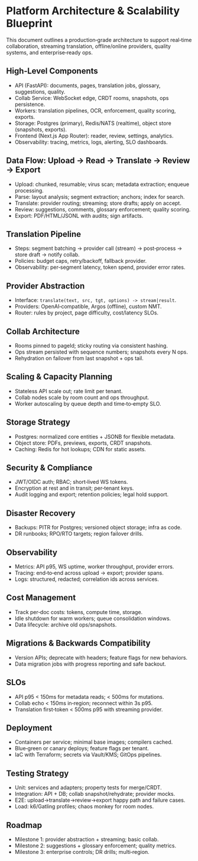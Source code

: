 # Platform Architecture & Scalability Blueprint

This document outlines a production‑grade architecture to support real‑time collaboration, streaming translation, offline/online providers, quality systems, and enterprise‑ready ops.

## High‑Level Components
- API (FastAPI): documents, pages, translation jobs, glossary, suggestions, quality.
- Collab Service: WebSocket edge, CRDT rooms, snapshots, ops persistence.
- Workers: translation pipelines, OCR, enforcement, quality scoring, exports.
- Storage: Postgres (primary), Redis/NATS (realtime), object store (snapshots, exports).
- Frontend (Next.js App Router): reader, review, settings, analytics.
- Observability: tracing, metrics, logs, alerting, SLO dashboards.

## Data Flow: Upload → Read → Translate → Review → Export
- Upload: chunked, resumable; virus scan; metadata extraction; enqueue processing.
- Parse: layout analysis; segment extraction; anchors; index for search.
- Translate: provider routing; streaming; store drafts; apply on accept.
- Review: suggestions, comments, glossary enforcement; quality scoring.
- Export: PDF/HTML/JSONL with audits; sign artifacts.

## Translation Pipeline
- Steps: segment batching → provider call (stream) → post‑process → store draft → notify collab.
- Policies: budget caps, retry/backoff, fallback provider.
- Observability: per‑segment latency, token spend, provider error rates.

## Provider Abstraction
- Interface: `translate(text, src, tgt, options) -> stream|result`.
- Providers: OpenAI‑compatible, Argos (offline), custom NMT.
- Router: rules by project, page difficulty, cost/latency SLOs.

## Collab Architecture
- Rooms pinned to pageId; sticky routing via consistent hashing.
- Ops stream persisted with sequence numbers; snapshots every N ops.
- Rehydration on failover from last snapshot + ops tail.

## Scaling & Capacity Planning
- Stateless API scale out; rate limit per tenant.
- Collab nodes scale by room count and ops throughput.
- Worker autoscaling by queue depth and time‑to‑empty SLO.

## Storage Strategy
- Postgres: normalized core entities + JSONB for flexible metadata.
- Object store: PDFs, previews, exports, CRDT snapshots.
- Caching: Redis for hot lookups; CDN for static assets.

## Security & Compliance
- JWT/OIDC auth; RBAC; short‑lived WS tokens.
- Encryption at rest and in transit; per‑tenant keys.
- Audit logging and export; retention policies; legal hold support.

## Disaster Recovery
- Backups: PITR for Postgres; versioned object storage; infra as code.
- DR runbooks; RPO/RTO targets; region failover drills.

## Observability
- Metrics: API p95, WS uptime, worker throughput, provider errors.
- Tracing: end‑to‑end across upload → export; provider spans.
- Logs: structured, redacted; correlation ids across services.

## Cost Management
- Track per‑doc costs: tokens, compute time, storage.
- Idle shutdown for warm workers; queue consolidation windows.
- Data lifecycle: archive old ops/snapshots.

## Migrations & Backwards Compatibility
- Version APIs; deprecate with headers; feature flags for new behaviors.
- Data migration jobs with progress reporting and safe backout.

## SLOs
- API p95 < 150ms for metadata reads; < 500ms for mutations.
- Collab echo < 150ms in‑region; reconnect within 3s p95.
- Translation first‑token < 500ms p95 with streaming provider.

## Deployment
- Containers per service; minimal base images; compilers cached.
- Blue‑green or canary deploys; feature flags per tenant.
- IaC with Terraform; secrets via Vault/KMS; GitOps pipelines.

## Testing Strategy
- Unit: services and adapters; property tests for merge/CRDT.
- Integration: API + DB; collab snapshot/rehydrate; provider mocks.
- E2E: upload→translate→review→export happy path and failure cases.
- Load: k6/Gatling profiles; chaos monkey for room nodes.

## Roadmap
- Milestone 1: provider abstraction + streaming; basic collab.
- Milestone 2: suggestions + glossary enforcement; quality metrics.
- Milestone 3: enterprise controls; DR drills; multi‑region.

